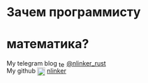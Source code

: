 # Зачем программисту
# математика?
<div class="fragment fade-up info">
    <span class="textclass">My telegram blog</span>
    <img src="slides/assets/logo/telegram.png" style="height: 1em; vertical-align: middle" alt="telegram" />
    <a href="https://t.me/nlinker_rust">@nlinker_rust</a>
    <br />
    <span class="textclass">My github</span>
    <img src="slides/assets/logo/github.png" style="height: 1.3em; vertical-align: middle" alt="telegram" />
    <a href="https://github.com/nlinker">nlinker</a>
</div>
